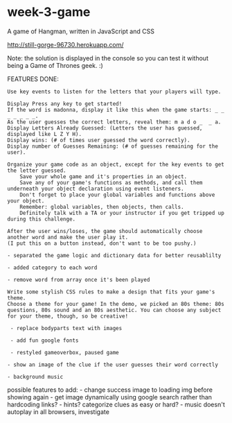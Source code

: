 # week-3-game
A game of Hangman, written in JavaScript and CSS

http://still-gorge-96730.herokuapp.com/

Note: the solution is displayed in the console so you can test it without being a Game of Thrones geek. :)


FEATURES DONE:
    
    Use key events to listen for the letters that your players will type.

    Display Press any key to get started!
    If the word is madonna, display it like this when the game starts: _ _ _ _ _ _ _.
    As the user guesses the correct letters, reveal them: m a d o _  _ a.
    Display Letters Already Guessed: (Letters the user has guessed, displayed like L Z Y H).
    Display wins: (# of times user guessed the word correctly).
    Display number of Guesses Remaining: (# of guesses remaining for the user).

    Organize your game code as an object, except for the key events to get the letter guessed. 
        Save your whole game and it's properties in an object.
        Save any of your game's functions as methods, and call them underneath your object declaration using event listeners.
        Don't forget to place your global variables and functions above your object.
        Remember: global variables, then objects, then calls.
        Definitely talk with a TA or your instructor if you get tripped up during this challenge.

    After the user wins/loses, the game should automatically choose another word and make the user play it.
    (I put this on a button instead, don't want to be too pushy.)

    - separated the game logic and dictionary data for better reusablilty

    - added category to each word

    - remove word from array once it's been played

    Write some stylish CSS rules to make a design that fits your game's theme.
    Choose a theme for your game! In the demo, we picked an 80s theme: 80s questions, 80s sound and an 80s aesthetic. You can choose any subject for your theme, though, so be creative!
    
     - replace bodyparts text with images

     - add fun google fonts

     - restyled gameoverbox, paused game

    - show an image of the clue if the user guesses their word correctly 

    - background music


possible features to add:
     - change success image to loading img before showing again
     - get image dynamically using google search rather than hardcoding links?
     - hints? categorize clues as easy or hard? 
     - music doesn't autoplay in all browsers, investigate
